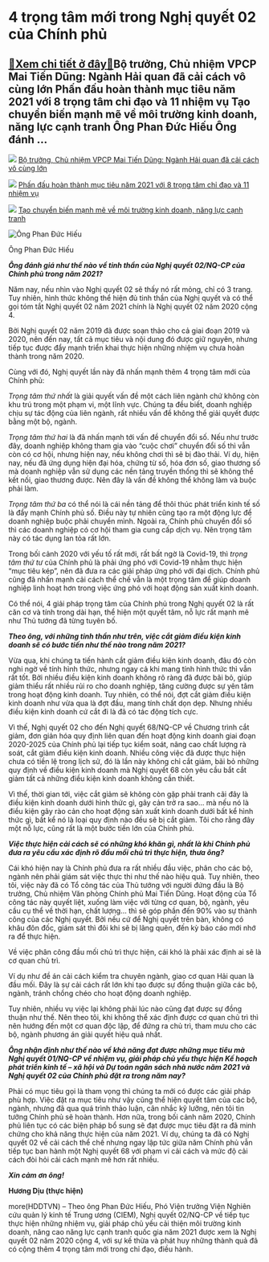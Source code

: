 4 trọng tâm mới trong Nghị quyết 02 của Chính phủ
=================================================

[:gift:Xem chi tiết ở đây:gift:](https://hddtvn.com/4-trong-tam-moi-trong-nghi-quyet-02-cua-chinh-phu/)Bộ trưởng, Chủ nhiệm VPCP Mai Tiến Dũng: Ngành Hải quan đã cải cách vô cùng lớn Phấn đấu hoàn thành mục tiêu năm 2021 với 8 trọng tâm chỉ đạo và 11 nhiệm vụ Tạo chuyển biến mạnh mẽ về môi trường kinh doanh, năng lực cạnh tranh Ông Phan Đức Hiếu Ông đánh …
---------------------------------------------------------------------------------------------------------------------------------------------------------------------------------------------------------------------------------------------------------------





![](https://hddtvn.com/wp-content/uploads/2021/01/icon_new_other.png)
[Bộ trưởng, Chủ nhiệm VPCP Mai Tiến Dũng: Ngành Hải quan đã cải cách vô cùng lớn](https://haiquanonline.com.vn/bo-truong-chu-nhiem-vpcp-mai-tien-dung-nganh-hai-quan-da-cai-cach-vo-cung-lon-139606.html "Bộ trưởng, Chủ nhiệm VPCP Mai Tiến Dũng: Ngành Hải quan đã cải cách vô cùng lớn")


![](https://hddtvn.com/wp-content/uploads/2021/01/icon_new_other.png)
[Phấn đấu hoàn thành mục tiêu năm 2021 với 8 trọng tâm chỉ đạo và 11 nhiệm vụ](https://haiquanonline.com.vn/phan-dau-hoan-thanh-muc-tieu-nam-2021-voi-8-trong-tam-chi-dao-va-11-nhiem-vu-139602.html "Phấn đấu hoàn thành mục tiêu năm 2021 với 8 trọng tâm chỉ đạo và 11 nhiệm vụ")


![](https://hddtvn.com/wp-content/uploads/2021/01/icon_new_other.png)
[Tạo chuyển biến mạnh mẽ về môi trường kinh doanh, năng lực cạnh tranh](https://haiquanonline.com.vn/tao-chuyen-bien-manh-me-ve-moi-truong-kinh-doanh-nang-luc-canh-tranh-139603.html "Tạo chuyển biến mạnh mẽ về môi trường kinh doanh, năng lực cạnh tranh")






![Ông Phan Đức Hiếu](https://hddtvn.com/wp-content/uploads/2021/01/0223_photo1580296526811-1580296526812-crop-15802966006301777237110.jpg "Ông Phan Đức Hiếu")


Ông Phan Đức Hiếu



***Ông đánh giá như thế nào về tinh thần của Nghị quyết 02/NQ-CP của Chính phủ trong năm 2021?***


Năm nay, nếu nhìn vào Nghị quyết 02 sẽ thấy nó rất mỏng, chỉ có 3 trang. Tuy nhiên, hình thức không thể hiện đủ tinh thần của Nghị quyết và có thể gọi tóm tắt Nghị quyết 02 năm 2021 chính là Nghị quyết 02 năm 2020 cộng 4.


Bởi Nghị quyết 02 năm 2019 đã được soạn thảo cho cả giai đoạn 2019 và 2020, nên đến nay, tất cả mục tiêu và nội dung đó được giữ nguyên, nhưng tiếp tục được đẩy mạnh triển khai thực hiện những nhiệm vụ chưa hoàn thành trong năm 2020.


Cùng với đó, Nghị quyết lần này đã nhấn mạnh thêm 4 trọng tâm mới của Chính phủ:


*Trọng tâm thứ nhất* là giải quyết vấn đề một cách liên ngành chứ không còn khu trú trong một phạm vi, một lĩnh vực. Chúng ta đều biết, doanh nghiệp chịu sự tác động của liên ngành, rất nhiều vấn đề không thể giải quyết được bằng một bộ, ngành.


*Trọng tâm thứ hai* là đã nhấn mạnh tới vấn đề chuyển đổi số. Nếu như trước đây, doanh nghiệp không tham gia vào “cuộc chơi” chuyển đổi số thì vẫn còn có cơ hội, nhưng hiện nay, nếu không chơi thì sẽ bị đào thải. Ví dụ, hiện nay, nếu đã ứng dụng hiện đại hóa, chứng từ số, hóa đơn số, giao thương số mà doanh nghiệp vẫn sử dụng các nền tảng truyền thống thì sẽ không thể kết nối, giao thương được. Nên đây là vấn đề không thể không làm và buộc phải làm.


*Trọng tâm thứ ba* có thể nói là cái nền tảng để thôi thúc phát triển kinh tế số là đẩy mạnh Chính phủ số. Điều này tự nhiên cũng tạo ra một động lực để doanh nghiệp buộc phải chuyển mình. Ngoài ra, Chính phủ chuyển đổi số thì các doanh nghiệp có cơ hội tham gia cung cấp dịch vụ. Nên trọng tâm này có tác dụng lan tỏa rất lớn.


Trong bối cảnh 2020 với yếu tố rất mới, rất bất ngờ là Covid-19, thì *trọng tâm thứ tư* của Chính phủ là phải ứng phó với Covid-19 nhằm thực hiện “mục tiêu kép”, nên đã đưa ra các giải pháp ứng phó với đại dịch. Chính phủ cũng đã nhấn mạnh cải cách thể chế vẫn là một trọng tâm để giúp doanh nghiệp linh hoạt hơn trong việc ứng phó với hoạt động sản xuất kinh doanh.


Có thể nói, 4 giải pháp trọng tâm của Chính phủ trong Nghị quyết 02 là rất căn cơ và tính trong dài hạn, thể hiện một quyết tâm, nỗ lực rất mạnh mẽ như Thủ tướng đã từng tuyên bố.


***Theo ông, với những tinh thần như trên, việc cắt giảm điều kiện kinh doanh sẽ có bước tiến như thế nào trong năm 2021?***


Vừa qua, khi chúng ta tiến hành cắt giảm điều kiện kinh doanh, đâu đó còn nghi ngờ về tính hình thức, nhưng ngay cả khi mang tính hình thức thì vẫn rất tốt. Bởi nhiều điều kiện kinh doanh không rõ ràng đã được bãi bỏ, giúp giảm thiểu rất nhiều rủi ro cho doanh nghiệp, tăng cường được sự yên tâm trong hoạt động kinh doanh. Tuy nhiên, có thể nói, đợt cắt giảm điều kiện kinh doanh như vừa qua là đợt đầu, mang tính chất dọn dẹp. Nhưng nhiều điều kiện kinh doanh cứ cắt đi là đã có tác động tích cực.


Vì thế, Nghị quyết 02 cho đến Nghị quyết 68/NQ-CP về Chương trình cắt giảm, đơn giản hóa quy định liên quan đến hoạt động kinh doanh giai đoạn 2020-2025 của Chính phủ lại tiếp tục kiểm soát, nâng cao chất lượng rà soát, cắt giảm điều kiện kinh doanh. Nhiều công việc đã được thực hiện chưa có tiền lệ trong lịch sử, đó là lần này không chỉ cắt giảm, bãi bỏ những quy định về điều kiện kinh doanh mà Nghị quyết 68 còn yêu cầu bắt cắt giảm tất cả những điều kiện kinh doanh không cần thiết.


Vì thế, thời gian tới, việc cắt giảm sẽ không còn gặp phải tranh cãi đây là điều kiện kinh doanh dưới hình thức gì, gây cản trở ra sao… mà nếu nó là điều kiện gây rào cản cho hoạt động sản xuất kinh doanh dưới bất kể hình thức gì, bất kể nó là loại quy định nào đều sẽ bị cắt giảm. Tôi cho rằng đây một nỗ lực, cũng rất là một bước tiến lớn của Chính phủ.


***Việc thực hiện cải cách sẽ có những khó khăn gì, nhất là khi Chính phủ đưa ra yêu cầu xác định rõ đầu mối chủ trì thực hiện, thưa ông?***


Cái khó hiện nay là Chính phủ đưa ra rất nhiều đầu việc, phân cho các bộ, ngành nên phải giám sát việc thực thi như thế nào hiệu quả. Tuy nhiên, theo tôi, việc này đã có Tổ công tác của Thủ tướng với người đứng đầu là Bộ trưởng, Chủ nhiệm Văn phòng Chính phủ Mai Tiến Dũng. Hoạt động của Tổ công tác này quyết liệt, xuống làm việc với từng cơ quan, bộ, ngành, yêu cầu cụ thể về thời hạn, chất lượng… thì sẽ góp phần đến 90% vào sự thành công của các Nghị quyết. Bởi nếu cứ để Nghị quyết trên bàn, không có khâu đôn đốc, giám sát thì đôi khi sẽ bị lãng quên, đến kỳ báo cáo mới nhớ ra để thực hiện.


Về việc phân công đầu mối chủ trì thực hiện, cái khó là phải xác định ai sẽ là cơ quan chủ trì.


Ví dụ như đề án cải cách kiểm tra chuyên ngành, giao cơ quan Hải quan là đầu mối. Đây là sự cải cách rất lớn khi tạo được sự đồng thuận giữa các bộ, ngành, tránh chồng chéo cho hoạt động doanh nghiệp.


Tuy nhiên, nhiều vụ việc lại không phải lúc nào cũng đạt được sự đồng thuận như thế. Nên theo tôi, khi không thể xác định được cơ quan chủ trì thì nên hướng đến một cơ quan độc lập, để đứng ra chủ trì, tham mưu cho các bộ, ngành phương án giải quyết hiệu quả nhất.


***Ông nhận định như thế nào về khả năng đạt được những mục tiêu mà Nghị quyết 01/NQ-CP về nhiệm vụ, giải pháp chủ yếu thực hiện Kế hoạch phát triển kinh tế – xã hội và Dự toán ngân sách nhà nước năm 2021 và Nghị quyết 02 của Chính phủ đặt ra trong năm nay?***


Phải có mục tiêu gọi là tham vọng thì chúng ta mới có được các giải pháp phù hợp. Việc đặt ra mục tiêu như vậy cũng thể hiện quyết tâm của các bộ, ngành, nhưng đã qua quá trình thảo luận, cân nhắc kỹ lưỡng, nên tôi tin tưởng Chính phủ sẽ hoàn thành. Hơn nữa, trong bối cảnh năm 2020, Chính phủ liên tục có các biện pháp bổ sung sẽ đạt được mục tiêu đặt ra đã minh chứng cho khả năng thực hiện của năm 2021. Ví dụ, chúng ta đã có Nghị quyết 02 về cải cách thể chế nhưng ngay lập tức giữa năm Chính phủ vẫn tiếp tục ban hành một Nghị quyết 68 với phạm vi cải cách và mức độ cải cách đòi hỏi cải cách mạnh mẽ hơn rất nhiều.


***Xin cảm ơn ông!***




**Hương Dịu (thực hiện)**



more(HDDTVN) – Theo ông Phan Đức Hiếu, Phó Viện trưởng Viện Nghiên cứu quản lý kinh tế Trung ương (CIEM), Nghị quyết 02/NQ-CP về tiếp tục thực hiện những nhiệm vụ, giải pháp chủ yếu cải thiện môi trường kinh doanh, nâng cao năng lực cạnh tranh quốc gia năm 2021 được xem là Nghị quyết 02 năm 2020 cộng 4, với sự kế thừa và phát huy những thành quả đã có cộng thêm 4 trọng tâm mới trong chỉ đạo, điều hành.

